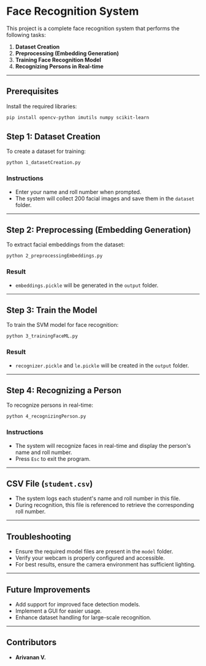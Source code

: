 # Face Recognition System

This project is a complete face recognition system that performs the following tasks:

1. **Dataset Creation**
2. **Preprocessing (Embedding Generation)**
3. **Training Face Recognition Model**
4. **Recognizing Persons in Real-time**

---

## Prerequisites

Install the required libraries:
```bash
pip install opencv-python imutils numpy scikit-learn
```

## Step 1: Dataset Creation

To create a dataset for training:
```bash
python 1_datasetCreation.py
```
### Instructions
- Enter your name and roll number when prompted.
- The system will collect 200 facial images and save them in the `dataset` folder.

---

## Step 2: Preprocessing (Embedding Generation)

To extract facial embeddings from the dataset:
```bash
python 2_preprocessingEmbeddings.py
```
### Result
- `embeddings.pickle` will be generated in the `output` folder.

---

## Step 3: Train the Model

To train the SVM model for face recognition:
```bash
python 3_trainingFaceML.py
```
### Result
- `recognizer.pickle` and `le.pickle` will be created in the `output` folder.

---

## Step 4: Recognizing a Person

To recognize persons in real-time:
```bash
python 4_recognizingPerson.py
```
### Instructions
- The system will recognize faces in real-time and display the person's name and roll number.
- Press `Esc` to exit the program.

---

## CSV File (`student.csv`)
- The system logs each student's name and roll number in this file.
- During recognition, this file is referenced to retrieve the corresponding roll number.

---

## Troubleshooting
- Ensure the required model files are present in the `model` folder.
- Verify your webcam is properly configured and accessible.
- For best results, ensure the camera environment has sufficient lighting.

---

## Future Improvements
- Add support for improved face detection models.
- Implement a GUI for easier usage.
- Enhance dataset handling for large-scale recognition.

---

## Contributors
- **Arivanan V.**

